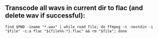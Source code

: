 ## Transcode all wavs in current dir to flac (and delete wav if successful):
`find $PWD -iname "*.wav" | while read file; do ffmpeg -n -nostdin -i "$file" -c:a flac "${file%%.*}.flac" && rm "$file"; done`
